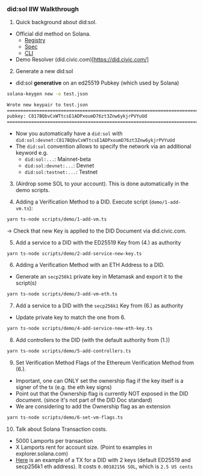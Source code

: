 ### did:sol IIW Walkthrough

1. Quick background about did:sol.
- Official did method on Solana. 
  - [Registry](https://w3c.github.io/did-spec-registries/#did-methods)
  - [Spec](https://g.identity.com/sol-did/)
  - [CLI](https://www.npmjs.com/package/@identity.com/sol-did-cli)
- Demo Resolver (did.civic.com)[https://did.civic.com/]

2. Generate a new did:sol
- did:sol **generative** on an ed25519 Pubkey (which used by Solana)
```bash
solana-keygen new -o test.json

Wrote new keypair to test.json
===========================================================================
pubkey: C817BQbvCxWTtcsE1ADPxoumD76zt3Znw6ykjrPVYuUd
===========================================================================
```
- Now you automatically have a `did:sol` with `did:sol:devnet:C817BQbvCxWTtcsE1ADPxoumD76zt3Znw6ykjrPVYuUd`
- The `did:sol` convention allows to specify the network via an additional keyword e.g.
  - `did:sol:...`: Mainnet-beta
  - `did:sol:devnet:...`: Devnet
  - `did:sol:testnet:...`: Testnet
3. (Airdrop some SOL to your account). This is done automatically in the demo scripts.

4. Adding a Verification Method to a DID.
Execute script (`demo/1-add-vm.ts`):
```bash
yarn ts-node scripts/demo/1-add-vm.ts
```
-> Check that new Key is applied to the DID Document via did.civic.com.

5. Add a service to a DID with the ED25519 Key from (4.) as authority
```bash
yarn ts-node scripts/demo/2-add-service-new-key.ts
```

6. Adding a Verification Method with an ETH Address to a DID.
  - Generate an `secp256k1` private key in Metamask and export it to the script(s)
```bash
yarn ts-node scripts/demo/3-add-vm-eth.ts 
```

7. Add a service to a DID with the `secp256k1` Key from (6.) as authority
  - Update private key to match the one from 6.
```bash
yarn ts-node scripts/demo/4-add-service-new-eth-key.ts 
```

8. Add controllers to the DID (with the default authority from (1.))
```bash
yarn ts-node scripts/demo/5-add-controllers.ts
```

9. Set Verification Method Flags of the Ethereum Verification Method from (6.).
  - Important, one can ONLY set the ownership flag if the key itself is a signer of the tx (e.g. the eth key signs)
  - Point out that the Ownership flag is currently NOT exposed in the DID document. (since it's not part of the DID Doc standard)
  - We are considering to add the Ownership flag as an extension
```bash
yarn ts-node scripts/demo/6-set-vm-flags.ts
```

10. Talk about Solana Transaction costs.
  - 5000 Lamports per transaction
  - X Lamports rent for account size. (Point to examples in explorer.solana.com)
  - [Here](https://explorer.solana.com/tx/3Mgutjypo1PZHxHNYiJ3t2JiHtYNN89iJ6cMDTe91kao9c9GHzZU7DXm6kYeAqDAwiNhTrrz3JvvGiXfPe2ABkJW?cluster=devnet)
    is an example of a TX for a DID with 2 keys (default ED25519 and secp256k1 eth address).
    It costs `0.00182156 SOL`, which is `2.5 US cents`
